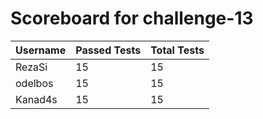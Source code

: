 # Scoreboard for challenge-13
| Username   | Passed Tests | Total Tests |
|------------|--------------|-------------|
| RezaSi | 15 | 15 |
| odelbos | 15 | 15 |
| Kanad4s | 15 | 15 |
